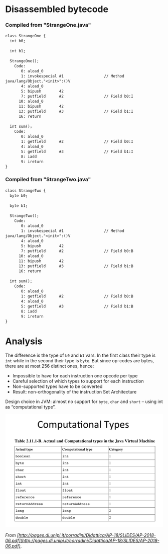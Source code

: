 # Disassembled bytecode

### Compiled from "StrangeOne.java"
```
class StrangeOne {
  int b0;

  int b1;

  StrangeOne();
    Code:
       0: aload_0
       1: invokespecial #1                  // Method java/lang/Object."<init>":()V
       4: aload_0
       5: bipush        42
       7: putfield      #2                  // Field b0:I
      10: aload_0
      11: bipush        42
      13: putfield      #3                  // Field b1:I
      16: return

  int sum();
    Code:
       0: aload_0
       1: getfield      #2                  // Field b0:I
       4: aload_0
       5: getfield      #3                  // Field b1:I
       8: iadd
       9: ireturn
}
```
### Compiled from "StrangeTwo.java"
```
class StrangeTwo {
  byte b0;

  byte b1;

  StrangeTwo();
    Code:
       0: aload_0
       1: invokespecial #1                  // Method java/lang/Object."<init>":()V
       4: aload_0
       5: bipush        42
       7: putfield      #2                  // Field b0:B
      10: aload_0
      11: bipush        42
      13: putfield      #3                  // Field b1:B
      16: return

  int sum();
    Code:
       0: aload_0
       1: getfield      #2                  // Field b0:B
       4: aload_0
       5: getfield      #3                  // Field b1:B
       8: iadd
       9: ireturn
}
```
# Analysis
The difference is the type of `b0` and `b1` vars. In the first class their type is `int` while in the second their type is `byte`. But since op-codes are bytes, there are at most 256 distinct ones, hence:
- Impossible to have for each instruction one opcode per type
- Careful selection of which types to support for each instruction
- Non-supported types have to be converted
-  Result: non-orthogonality of the instruction Set Architecture

Design choice in JVM: almost no support for `byte`, `char` and `short` – using int as “computational type”.

![Computational types in JVM](./assets/computational-types.png "Computational Types")

*From [http://pages.di.unipi.it/corradini/Didattica/AP-18/SLIDES/AP-2018-06.pdf](http://pages.di.unipi.it/corradini/Didattica/AP-18/SLIDES/AP-2018-06.pdf)*.